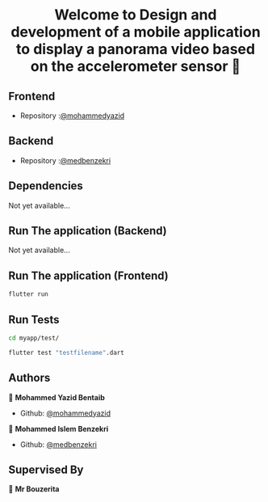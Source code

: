 <h1 align="center">Welcome to Design and development of a mobile application to display a panorama video based on the accelerometer sensor 👋</h1>
<p>
</p>

## Frontend
* Repository :[@mohammedyazid](https://github.com/mohammedyazid/360-Video-Player)

## Backend
* Repository :[@medbenzekri](https://github.com/medbenzekri/Spring-streamserver)

## Dependencies
Not yet available...

## Run The application (Backend)
Not yet available...

## Run The application (Frontend)

```sh
flutter run
```

## Run Tests

```sh
cd myapp/test/
```

```sh
flutter test "testfilename".dart
```

## Authors

👤 **Mohammed Yazid Bentaib**
* Github: [@mohammedyazid](https://github.com/mohammedyazid)

👤 **Mohammed Islem Benzekri**
* Github: [@medbenzekri](https://github.com/medbenzekri)

## Supervised By
👤 **Mr Bouzerita**



